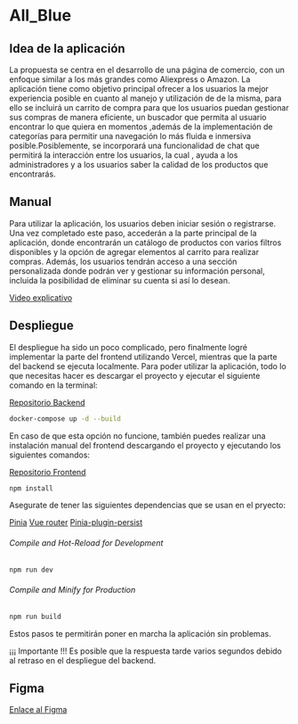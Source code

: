 # All_Blue


## Idea de la aplicación

La propuesta se centra en el  desarrollo de una página de comercio, con un enfoque similar a los más grandes como Aliexpress o Amazon. La aplicación tiene como objetivo principal ofrecer a los usuarios la mejor experiencia posible en cuanto al manejo y utilización de de la misma, para ello se incluirá un carrito de compra para que los usuarios puedan gestionar sus compras de manera eficiente, un buscador que permita al usuario encontrar lo que quiera en momentos ,además de la implementación de categorías para permitir una navegación lo más fluida e inmersiva posible.Posiblemente, se incorporará una funcionalidad de chat que permitirá la interacción entre los usuarios, la cual , ayuda a los administradores y a los usuarios saber la calidad de los productos que encontrarás. 

## Manual
Para utilizar la aplicación, los usuarios deben iniciar sesión o registrarse. Una vez completado este paso, accederán a la parte principal de la aplicación, donde encontrarán un catálogo de productos con varios filtros disponibles y la opción de agregar elementos al carrito para realizar compras. Además, los usuarios tendrán acceso a una sección personalizada donde podrán ver y gestionar su información personal, incluida la posibilidad de eliminar su cuenta si así lo desean.

[Video explicativo](https://drive.google.com/file/d/1WZNZZCCU2UYaVjy8ZLSseuqHp3U2glh1/view?usp=sharing) 


## Despliegue


El despliegue ha sido un poco complicado, pero finalmente logré implementar la parte del frontend utilizando Vercel, mientras que la parte del backend se ejecuta localmente. Para poder utilizar la aplicación, todo lo que necesitas hacer es descargar el proyecto y ejecutar el siguiente comando en la terminal:

[Repositorio Backend](https://github.com/dieguga07/Laravel-project-All-BLue)

```sh 
docker-compose up -d --build 

```
En caso de que esta opción no funcione, también puedes realizar una instalación manual del frontend descargando el proyecto y ejecutando los siguientes comandos:

[Repositorio Frontend](https://github.com/dieguga07/Vue-project-All-Blue-)


```sh
npm install
```

Asegurate de tener las siguientes dependencias que se usan en el pryecto:

[Pinia](https://pinia.vuejs.org/getting-started.html)
[Vue router](https://router.vuejs.org/guide/)
[Pinia-plugin-persist](https://www.npmjs.com/package/pinia-plugin-persist)


###### Compile and Hot-Reload for Development

```sh
npm run dev
```

###### Compile and Minify for Production

```sh
npm run build
```
Estos pasos te permitirán poner en marcha la aplicación sin problemas.

¡¡¡ Importante !!! Es posible que la respuesta tarde varios segundos debido al retraso en el despliegue del backend.

## Figma
[Enlace al Figma](https://www.figma.com/file/AKtjTzrGazoxUcZ97ScBey/Vue-project-1?type=design&node-id=1-7&mode=design&t=tGGIAE6cs8Phfv43-0)

